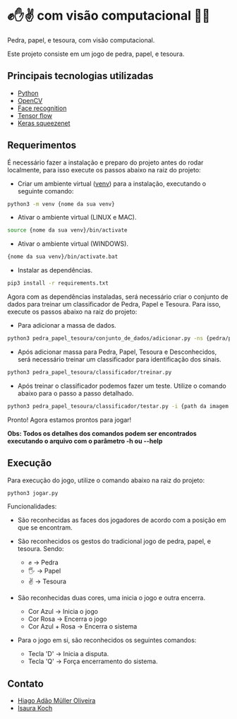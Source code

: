 # ✊✋✌️ com visão computacional 🙆‍♂️

Pedra, papel, e tesoura, com visão computacional.

Este projeto consiste em um jogo de pedra, papel, e tesoura.

## Principais tecnologias utilizadas
 - [Python](https://www.python.org/)
 - [OpenCV](https://opencv.org/)
 - [Face recognition](https://github.com/ageitgey/face_recognition)
 - [Tensor flow](https://www.tensorflow.org/?hl=pt-br)
 - [Keras squeezenet](https://pypi.org/project/keras_squeezenet/)
 
## Requerimentos
É necessário fazer a instalação e preparo do projeto antes do rodar localmente, para isso execute os passos abaixo na raiz do projeto:

- Criar um ambiente virtual ([venv](https://docs.python.org/3/library/venv.html)) para a instalação, executando o seguinte comando:
```sh
python3 -m venv {nome da sua venv}
```
- Ativar o ambiente virtual (LINUX e MAC).
```bash
source {nome da sua venv}/bin/activate
```
- Ativar o ambiente virtual (WINDOWS).
```bash
{nome da sua venv}/bin/activate.bat
```
- Instalar as dependências.
```sh
pip3 install -r requirements.txt
```

Agora com as dependências instaladas, será necessário criar o conjunto de dados para treinar um classificador de Pedra, Papel e Tesoura.
Para isso, execute os passos abaixo na raiz do projeto:

- Para adicionar a massa de dados.
```sh
python3 pedra_papel_tesoura/conjunto_de_dados/adicionar.py -ns {pedra/papel/tesoura/desconhecido} -q {quantidade de capturas}
```

- Após adicionar massa para Pedra, Papel, Tesoura e Desconhecidos, será necessário treinar um classificador para identificação dos sinais.
```sh
python3 pedra_papel_tesoura/classificador/treinar.py
```

- Após treinar o classificador podemos fazer um teste. Utilize o comando abaixo para o passo a passo detalhado.
```sh
python3 pedra_papel_tesoura/classificador/testar.py -i {path da imagem a ser testada}
```

Pronto! Agora estamos prontos para jogar!

**Obs: Todos os detalhes dos comandos podem ser encontrados executando o arquivo com o parâmetro -h ou --help**

## Execução

Para execução do jogo, utilize o comando abaixo na raiz do projeto:

```sh
python3 jogar.py
```

Funcionalidades:

- São reconhecidas as faces dos jogadores de acordo com a posição em que se encontram.
- São reconhecidos os gestos do tradicional jogo de pedra, papel, e tesoura. Sendo:
  - ✊ -> Pedra
  - 🖐 -> Papel
  - ✌️ -> Tesoura

- São reconhecidas duas cores, uma inicia o jogo e outra encerra.
  - Cor Azul -> Inicia o jogo
  - Cor Rosa -> Encerra o jogo
  - Cor Azul + Rosa -> Encerra o sistema

- Para o jogo em si, são reconhecidos os seguintes comandos:
  - Tecla 'D' -> Inicia a disputa.
  - Tecla 'Q' -> Força encerramento do sistema.
 
## Contato

- [Hiago Adão Müller Oliveira](https://www.linkedin.com/in/hiago-adão-müller-oliveira-b223b1161)
- [Isaura Koch](https://www.linkedin.com/in/isaura-koch-a3a990169/)
 
